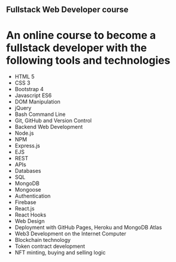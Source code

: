 ## Fullstack Web Developer course

# An online course to become a fullstack developer with the following tools and technologies

* HTML 5
* CSS 3
* Bootstrap 4
* Javascript ES6
* DOM Manipulation
* jQuery
* Bash Command Line
* Git, GitHub and Version Control
* Backend Web Development
* Node.js
* NPM
* Express.js
* EJS
* REST
* APIs
* Databases
* SQL
* MongoDB
* Mongoose
* Authentication
* Firebase
* React.js
* React Hooks
* Web Design
* Deployment with GitHub Pages, Heroku and MongoDB Atlas
* Web3 Development on the Internet Computer
* Blockchain technology
* Token contract development
* NFT minting, buying and selling logic